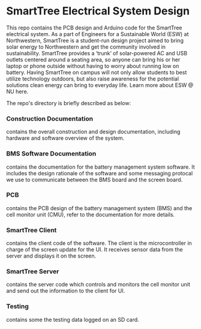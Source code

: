 # SmartTree Electrical System Design 
This repo contains the PCB design and Arduino code for the SmartTree electrical system. As a part of Engineers for a Sustainable World (ESW) at Northwestern, SmartTree is a student-run design project aimed to bring solar energy to Northwestern and get the community involved in sustainability. SmartTree provides a ‘trunk’ of solar-powered AC and USB outlets centered around a seating area, so anyone can bring his or her laptop or phone outside without having to worry about running low on battery. Having SmartTree on campus will not only allow students to best utilize technology outdoors, but also raise awareness for the potential solutions clean energy can bring to everyday life. Learn more about ESW @ NU here. 

The repo's directory is briefly described as below:

### Construction Documentation
contains the overall construction and design documentation, including hardware and software overview of the system. 

### BMS Software Documentation
contains the documentation for the battery management system software. It includes the design rationale of the software and some messaging protocal we use to communicate between the BMS board and the screen board. 

### PCB 
contains the PCB design of the battery management system (BMS) and the cell monitor unit (CMU), refer to the documentation for more details. 

### SmartTree Client
contains the client code of the software. The client is the microcontroller in charge of the screen update for the UI. It receives sensor data from the server and displays it on the screen. 

### SmartTree Server
contains the server code which controls and monitors the cell monitor unit and send out the information to the client for UI. 

### Testing
contains some the testing data logged on an SD card. 
